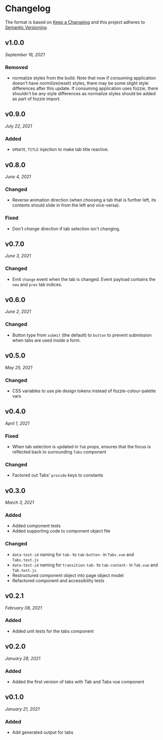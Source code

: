 # Changelog

The format is based on [Keep a Changelog](http://keepachangelog.com/en/1.0.0/)
and this project adheres to [Semantic Versioning](http://semver.org/spec/v2.0.0.html).


v1.0.0
------------------------------
*September 16, 2021*

### Removed
- normalize styles from the build. Note that now if consuming application doesn't have normilize(reset) styles, there may be some slight style differences after this update. If consuming application uses fozzie, there shouldn't be any style differences as normalize styles should be added as part of fozzie import.


v0.9.0
------------------------------
*July 22, 2021*

### Added
- `UPDATE_TITLE` injection to make tab title reactive.


v0.8.0
------------------------------
*June 4, 2021*

### Changed
- Reverse animation direction (when choosing a tab that is further left, its contents should slide in from the left and vice-versa).

### Fixed
- Don't *change* direction if tab selection isn't changing.


v0.7.0
------------------------------
*June 3, 2021*

### Changed
- Emit `change` event when the tab is changed. Event payload contains the `new` and `prev` tab indices.


v0.6.0
------------------------------
*June 2, 2021*

### Changed
- Button type from `submit` (the default) to `button` to prevent submission when tabs are used inside a form.


v0.5.0
------------------------------
*May 25, 2021*

### Changed
- CSS variables to use pie design tokens instead of fozzie-colour-palette vars


v0.4.0
------------------------------
*April 1, 2021*

### Fixed
- When tab selection is updated in `Tab` props, ensures that the focus is reflected back
  to surrounding `Tabs` component

### Changed
- Factored out Tabs' `provide` keys to constants


v0.3.0
------------------------------
*March 3, 2021*

### Added
- Added component tests
- Added supporting code to component object file

### Changed
- `data-test-id` naming for `tab-` to `tab-button-` in `Tabs.vue` and `Tabs.test.js`
- `data-test-id` naming for `transition-tab-` to `tab-content-` in `Tab.vue` and `Tab.test.js`
- Restructured component object into page object model
- Refactored component and accessibility tests


v0.2.1
------------------------------
*February 08, 2021*

### Added
- Added unit tests for the tabs component


v0.2.0
------------------------------
*January 28, 2021*

### Added
- Added the first version of tabs with Tab and Tabs vue component


v0.1.0
------------------------------
*January 21, 2021*

### Added
- Add generated output for tabs
